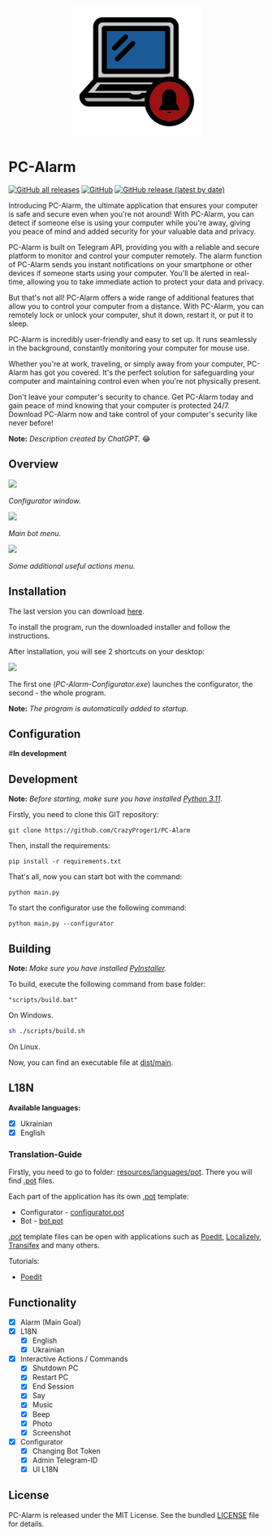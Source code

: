 <p align="center">
  <img src="https://github.com/CrazyProger1/PC-Alarm/blob/dev/resources/images/icons/alarm.png" alt="Alarm logo" width="256" height="256"/>
</p>

# PC-Alarm

<a href="https://github.com/CrazyProger1/PC-Alarm/releases/download/V0.1/PC-Alarm-buildV0.1.exe"><img alt="GitHub all releases" src="https://img.shields.io/github/downloads/CrazyProger1/PC-Alarm/total"></a>
<a href="https://github.com/CrazyProger1/PC-Alarm/blob/master/LICENSE"><img alt="GitHub" src="https://img.shields.io/github/license/CrazyProger1/PC-Alarm"></a>
<a href="https://github.com/CrazyProger1/PC-Alarm/releases/latest"><img alt="GitHub release (latest by date)" src="https://img.shields.io/github/v/release/CrazyProger1/PC-Alarm"></a>

Introducing PC-Alarm, the ultimate application that ensures your computer is safe and secure even when you're not
around! With PC-Alarm, you can detect if someone else is using your computer while you're away, giving you peace of mind
and added security for your valuable data and privacy.

PC-Alarm is built on Telegram API, providing you with a reliable and secure platform to monitor and control your
computer remotely. The alarm function of PC-Alarm sends you instant notifications on your smartphone or other devices if
someone starts using your computer. You'll be alerted in real-time, allowing you to take immediate action to protect
your data and privacy.

But that's not all! PC-Alarm offers a wide range of additional features that allow you to control your computer from a
distance. With PC-Alarm, you can remotely lock or unlock your computer, shut it down, restart it, or put it to sleep.

PC-Alarm is incredibly user-friendly and easy to set up. It runs seamlessly in the background, constantly monitoring
your computer for mouse use.

Whether you're at work, traveling, or simply away from your computer, PC-Alarm has got you covered. It's the perfect
solution for safeguarding your computer and maintaining control even when you're not physically present.

Don't leave your computer's security to chance. Get PC-Alarm today and gain peace of mind knowing that your computer is
protected 24/7. Download PC-Alarm now and take control of your computer's security like never before!

**Note:** _Description created by ChatGPT._ 😂

## Overview

![](resources/images/configurator.png)

_Configurator window._

![](resources/images/menu_1.png)

_Main bot menu._

![](resources/images/menu_2.png)

_Some additional useful actions menu._

## Installation

The last version you can
download [here](https://github.com/CrazyProger1/PC-Alarm/releases/download/V0.1/PC-Alarm-buildV0.1.exe).

To install the program, run the downloaded installer and follow the instructions.

After installation, you will see 2 shortcuts on your desktop:

![](resources/images/shortcuts.png)

The first one (_PC-Alarm-Configurator.exe_) launches the configurator, the second - the whole program.

**Note:** _The program is automatically added to startup._

## Configuration

#**In development**

## Development

**Note:** _Before starting, make sure you have installed [Python 3.11](https://www.python.org/downloads/)._

Firstly, you need to clone this GIT repository:

```shell
git clone https://github.com/CrazyProger1/PC-Alarm
```

Then, install the requirements:

```shell
pip install -r requirements.txt
```

That's all, now you can start bot with the command:

```shell
python main.py
```

To start the configurator use the following command:

```shell
python main.py --configurator
```

## Building

**Note:** _Make sure you have installed [PyInstaller](https://pypi.org/project/pyinstaller/)._

To build, execute the following command from base folder:

```commandline
"scripts/build.bat"
```

On Windows.

```bash
sh ./scripts/build.sh
```

On Linux.

Now, you can find an executable file at [dist/main](dist/main).

## L18N

**Available languages:**

- [x] Ukrainian
- [x] English

### Translation-Guide

Firstly, you need to go to folder: [resources/languages/pot](resources/languages/pot). There you will
find [.pot](https://en.wikipedia.org/wiki/Gettext) files.

Each part of the application has its own [.pot](https://en.wikipedia.org/wiki/Gettext) template:

- Configurator - [configurator.pot](resources/languages/pot/configurator.pot)
- Bot - [bot.pot](resources/languages/pot/bot.pot)

[.pot](https://en.wikipedia.org/wiki/Gettext) template files can be open with applications such as
[Poedit](https://poedit.net/), [Localizely](https://localizely.com/), [Transifex](https://www.transifex.com/) and many
others.

Tutorials:

- [Poedit](resources/docs/POEDIT.MD)

## Functionality

- [x] Alarm (Main Goal)
- [x] L18N
    - [x] English
    - [x] Ukrainian

- [x] Interactive Actions / Commands
    - [x] Shutdown PC
    - [x] Restart PC
    - [x] End Session
    - [x] Say
    - [x] Music
    - [x] Beep
    - [x] Photo
    - [x] Screenshot

- [x] Configurator
    - [x] Changing Bot Token
    - [x] Admin Telegram-ID
    - [x] UI L18N

## License

PC-Alarm is released under the MIT License. See the bundled [LICENSE](LICENSE) file for details.
